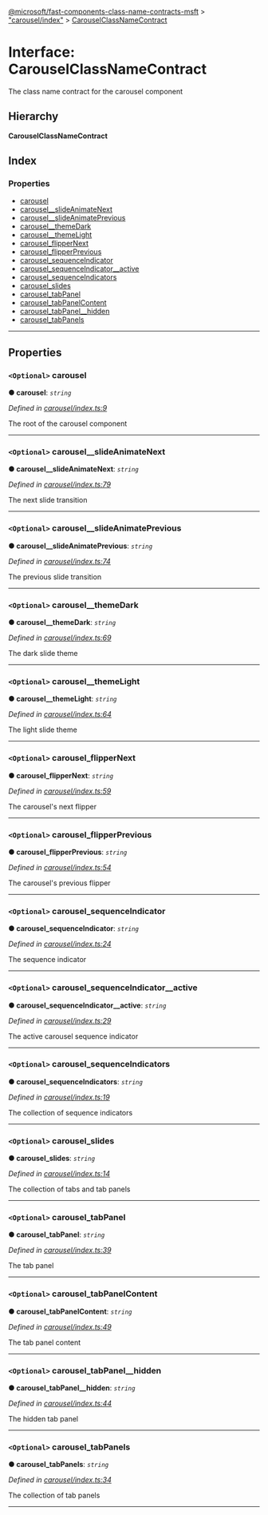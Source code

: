 [@microsoft/fast-components-class-name-contracts-msft](../README.md) > ["carousel/index"](../modules/_carousel_index_.md) > [CarouselClassNameContract](../interfaces/_carousel_index_.carouselclassnamecontract.md)

# Interface: CarouselClassNameContract

The class name contract for the carousel component

## Hierarchy

**CarouselClassNameContract**

## Index

### Properties

* [carousel](_carousel_index_.carouselclassnamecontract.md#carousel)
* [carousel__slideAnimateNext](_carousel_index_.carouselclassnamecontract.md#carousel__slideanimatenext)
* [carousel__slideAnimatePrevious](_carousel_index_.carouselclassnamecontract.md#carousel__slideanimateprevious)
* [carousel__themeDark](_carousel_index_.carouselclassnamecontract.md#carousel__themedark)
* [carousel__themeLight](_carousel_index_.carouselclassnamecontract.md#carousel__themelight)
* [carousel_flipperNext](_carousel_index_.carouselclassnamecontract.md#carousel_flippernext)
* [carousel_flipperPrevious](_carousel_index_.carouselclassnamecontract.md#carousel_flipperprevious)
* [carousel_sequenceIndicator](_carousel_index_.carouselclassnamecontract.md#carousel_sequenceindicator)
* [carousel_sequenceIndicator__active](_carousel_index_.carouselclassnamecontract.md#carousel_sequenceindicator__active)
* [carousel_sequenceIndicators](_carousel_index_.carouselclassnamecontract.md#carousel_sequenceindicators)
* [carousel_slides](_carousel_index_.carouselclassnamecontract.md#carousel_slides)
* [carousel_tabPanel](_carousel_index_.carouselclassnamecontract.md#carousel_tabpanel)
* [carousel_tabPanelContent](_carousel_index_.carouselclassnamecontract.md#carousel_tabpanelcontent)
* [carousel_tabPanel__hidden](_carousel_index_.carouselclassnamecontract.md#carousel_tabpanel__hidden)
* [carousel_tabPanels](_carousel_index_.carouselclassnamecontract.md#carousel_tabpanels)

---

## Properties

<a id="carousel"></a>

### `<Optional>` carousel

**● carousel**: *`string`*

*Defined in [carousel/index.ts:9](https://github.com/Microsoft/fast-dna/blob/164dd3ca/packages/fast-components-class-name-contracts-msft/src/carousel/index.ts#L9)*

The root of the carousel component

___
<a id="carousel__slideanimatenext"></a>

### `<Optional>` carousel__slideAnimateNext

**● carousel__slideAnimateNext**: *`string`*

*Defined in [carousel/index.ts:79](https://github.com/Microsoft/fast-dna/blob/164dd3ca/packages/fast-components-class-name-contracts-msft/src/carousel/index.ts#L79)*

The next slide transition

___
<a id="carousel__slideanimateprevious"></a>

### `<Optional>` carousel__slideAnimatePrevious

**● carousel__slideAnimatePrevious**: *`string`*

*Defined in [carousel/index.ts:74](https://github.com/Microsoft/fast-dna/blob/164dd3ca/packages/fast-components-class-name-contracts-msft/src/carousel/index.ts#L74)*

The previous slide transition

___
<a id="carousel__themedark"></a>

### `<Optional>` carousel__themeDark

**● carousel__themeDark**: *`string`*

*Defined in [carousel/index.ts:69](https://github.com/Microsoft/fast-dna/blob/164dd3ca/packages/fast-components-class-name-contracts-msft/src/carousel/index.ts#L69)*

The dark slide theme

___
<a id="carousel__themelight"></a>

### `<Optional>` carousel__themeLight

**● carousel__themeLight**: *`string`*

*Defined in [carousel/index.ts:64](https://github.com/Microsoft/fast-dna/blob/164dd3ca/packages/fast-components-class-name-contracts-msft/src/carousel/index.ts#L64)*

The light slide theme

___
<a id="carousel_flippernext"></a>

### `<Optional>` carousel_flipperNext

**● carousel_flipperNext**: *`string`*

*Defined in [carousel/index.ts:59](https://github.com/Microsoft/fast-dna/blob/164dd3ca/packages/fast-components-class-name-contracts-msft/src/carousel/index.ts#L59)*

The carousel's next flipper

___
<a id="carousel_flipperprevious"></a>

### `<Optional>` carousel_flipperPrevious

**● carousel_flipperPrevious**: *`string`*

*Defined in [carousel/index.ts:54](https://github.com/Microsoft/fast-dna/blob/164dd3ca/packages/fast-components-class-name-contracts-msft/src/carousel/index.ts#L54)*

The carousel's previous flipper

___
<a id="carousel_sequenceindicator"></a>

### `<Optional>` carousel_sequenceIndicator

**● carousel_sequenceIndicator**: *`string`*

*Defined in [carousel/index.ts:24](https://github.com/Microsoft/fast-dna/blob/164dd3ca/packages/fast-components-class-name-contracts-msft/src/carousel/index.ts#L24)*

The sequence indicator

___
<a id="carousel_sequenceindicator__active"></a>

### `<Optional>` carousel_sequenceIndicator__active

**● carousel_sequenceIndicator__active**: *`string`*

*Defined in [carousel/index.ts:29](https://github.com/Microsoft/fast-dna/blob/164dd3ca/packages/fast-components-class-name-contracts-msft/src/carousel/index.ts#L29)*

The active carousel sequence indicator

___
<a id="carousel_sequenceindicators"></a>

### `<Optional>` carousel_sequenceIndicators

**● carousel_sequenceIndicators**: *`string`*

*Defined in [carousel/index.ts:19](https://github.com/Microsoft/fast-dna/blob/164dd3ca/packages/fast-components-class-name-contracts-msft/src/carousel/index.ts#L19)*

The collection of sequence indicators

___
<a id="carousel_slides"></a>

### `<Optional>` carousel_slides

**● carousel_slides**: *`string`*

*Defined in [carousel/index.ts:14](https://github.com/Microsoft/fast-dna/blob/164dd3ca/packages/fast-components-class-name-contracts-msft/src/carousel/index.ts#L14)*

The collection of tabs and tab panels

___
<a id="carousel_tabpanel"></a>

### `<Optional>` carousel_tabPanel

**● carousel_tabPanel**: *`string`*

*Defined in [carousel/index.ts:39](https://github.com/Microsoft/fast-dna/blob/164dd3ca/packages/fast-components-class-name-contracts-msft/src/carousel/index.ts#L39)*

The tab panel

___
<a id="carousel_tabpanelcontent"></a>

### `<Optional>` carousel_tabPanelContent

**● carousel_tabPanelContent**: *`string`*

*Defined in [carousel/index.ts:49](https://github.com/Microsoft/fast-dna/blob/164dd3ca/packages/fast-components-class-name-contracts-msft/src/carousel/index.ts#L49)*

The tab panel content

___
<a id="carousel_tabpanel__hidden"></a>

### `<Optional>` carousel_tabPanel__hidden

**● carousel_tabPanel__hidden**: *`string`*

*Defined in [carousel/index.ts:44](https://github.com/Microsoft/fast-dna/blob/164dd3ca/packages/fast-components-class-name-contracts-msft/src/carousel/index.ts#L44)*

The hidden tab panel

___
<a id="carousel_tabpanels"></a>

### `<Optional>` carousel_tabPanels

**● carousel_tabPanels**: *`string`*

*Defined in [carousel/index.ts:34](https://github.com/Microsoft/fast-dna/blob/164dd3ca/packages/fast-components-class-name-contracts-msft/src/carousel/index.ts#L34)*

The collection of tab panels

___

